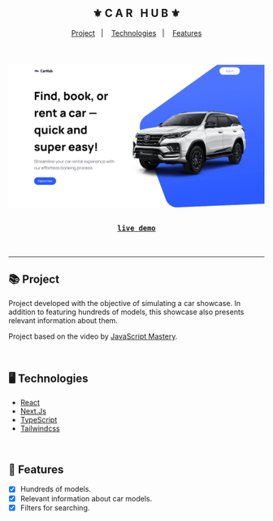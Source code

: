 <div align="center">
    <h2>⚜️ C A R &nbsp; H U B ⚜️</h2>
</div>

<p align="center">
    <a href="#-project">Project</a>&nbsp;&nbsp;&nbsp;|&nbsp;&nbsp;&nbsp;
    <a href="#-technologies">Technologies</a>&nbsp;&nbsp;&nbsp;|&nbsp;&nbsp;&nbsp;
    <a href="#-features">Features</a>
</p>

<br/>

<h3 align="center">
    <img src="./.github/readme-print.png" alt="project image"/>
    <br />
    <h3 align="center">
        <strong>
            <code>&nbsp;<a href="https://next-car-showcase-erick-kuwahara.vercel.app">live demo</a>&nbsp;</code>
        </strong>
    </h3>
</h3>

<br/><hr/>

## 📚 Project

<p>Project developed with the objective of simulating a car showcase. In addition to featuring hundreds of models, this showcase also presents relevant information about them.</p>
<p>Project based on the video by <a href="https://www.youtube.com/watch?v=pUNSHPyVryU">JavaScript Mastery</a>.</p>

<br/>

## 🖥 Technologies

- [React](https://react.dev/)
- [Next.Js](https://nextjs.org/)
- [TypeScript](https://www.typescriptlang.org/)
- [Tailwindcss](https://tailwindcss.com/)

<br/>

## 🧾 Features

- [x] Hundreds of models.
- [x] Relevant information about car models.
- [x] Filters for searching.
